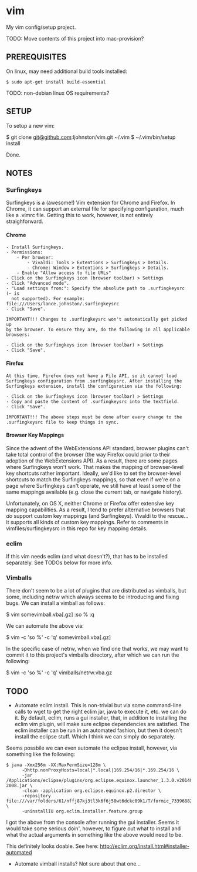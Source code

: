 # vim

My vim config/setup project.

TODO: Move contents of this project into mac-provision?

## PREREQUISITES

On linux, may need additional build tools installed:

    $ sudo apt-get install build-essential

TODO: non-debian linux OS requirements?

## SETUP

To setup a new vim:

$ git clone git@github.com:ljohnston/vim.git ~/.vim
$ ~/.vim/bin/setup install

Done.

## NOTES

### Surfingkeys

Surfingkeys is a (awesome!) Vim extension for Chrome and Firefox. In Chrome, it
can support an external file for specifying configuration, much like a .vimrc
file. Getting this to work, however, is not entirely straighforward.

#### Chrome

    - Install Surfingkeys.
    - Permissions:
        - Per browser:
            - Vivaldi: Tools > Extentions > Surfingkeys > Details.
            - Chrome: Window > Extentions > Surfingkeys > Details.
        - Enable "Allow access to file URLs"
    - Click on the Surfingkeys icon (browser toolbar) > Settings
    - Click "Advanced mode".
    - "Load settings from:": Specify the absolute path to .surfingkeysrc (~ is
      not supported). For example: file:///Users/lance.johnston/.surfingkeysrc
    - Click "Save".

    IMPORTANT!!! Changes to .surfingkeysrc won't automatically get picked up
    by the browser. To ensure they are, do the following in all applicable
    browsers:

    - Click on the Surfingkeys icon (browser toolbar) > Settings
    - Click "Save".

#### Firefox

    At this time, Firefox does not have a File API, so it cannot load
    Surfingkeys configuration from .surfingkeysrc. After installing the
    Surfingkeys extension, install the configuration via the following:

    - Click on the Surfingkeys icon (browser toolbar) > Settings
    - Copy and paste the content of .surfingkeysrc into the textfield.
    - Click "Save".

    IMPORTANT!!! The above steps must be done after every change to the
    .surfingkeysrc file to keep things in sync.

#### Browser Key Mappings

Since the advent of the WebExtensions API standard, browser plugins can't take
total control of the browser (the way Firefox could prior to their adoption of
the WebExtensions API). As a result, there are some pages where Surfingkeys
won't work. That makes the mapping of browser-level key shortcuts rather
important. Ideally, we'd like to set the browser-level shortcuts to match the
Surfingkeys mappings, so that even if we're on a page where Surfingkeys can't
operate, we still have at least some of the same mappings available (e.g. close
the current tab, or navigate history).

Unfortunately, on OS X, neither Chrome or Firefox offer extensive key mapping
capabilities. As a result, I tend to prefer alternative browsers that _do_
support custom key mappings (and Surfingkeys). Vivaldi to the rescue... it
supports all kinds of custom key mappings. Refer to comments in
vimfiles/surfingkeysrc in this repo for key mapping details.

### eclim

If this vim needs eclim (and what doesn't?), that has to be installed
separately. See TODOs below for more info.

### Vimballs

There don't seem to be a lot of plugins that are distributed as vimballs, but
some, including netrw which always seems to be introducing and fixing bugs. We
can install a vimball as follows:

$ vim somevimball.vba[.gz]
:so %
:q

We can automate the above via:

$ vim -c 'so %' -c 'q' somevimball.vba[.gz]

In the specific case of netrw, when we find one that works, we may want to
commit it to this project's vimballs directory, after which we can run the
following:

$ vim -c 'so %' -c 'q' vimballs/netrw.vba.gz

## TODO

- Automate eclim install. This is non-trivial but via some command-line
calls to wget to get the right eclim jar, java to execute it, etc. we
can do it. By default, eclim, runs a gui installer, that, in addition
to installing the eclim vim plugin, will make sure eclipse dependencies
are satisfied. The eclim installer can be run in an automated fashion,
but then it doesn't install the eclipse stuff. Which I think we can
simply do separately.

Seems possbile we can even automate the eclipse install, however, via 
something like the following:

  ```
  $ java -Xmx256m -XX:MaxPermSize=128m \
        -Dhttp.nonProxyHosts=local|*.local|169.254/16|*.169.254/16 \
        -jar /Applications/eclipse/plugins/org.eclipse.equinox.launcher_1.3.0.v20140415-2008.jar \
        -clean -application org.eclipse.equinox.p2.director \
        -repository file:///var/folders/61/nffj87kj3tl3k6f6j58wt6dckc09k1/T/formic_73396882/update \
        -uninstallIU org.eclim.installer.feature.group
  ```

I got the above from the console after running the gui installer.
Seems it would take some serious doin', however, to figure out what to
install and what the actual arguments in something like the above
would need to be.

This definitely looks doable. See here:  http://eclim.org/install.html#installer-automated

- Automate vimball installs? Not sure about that one...
